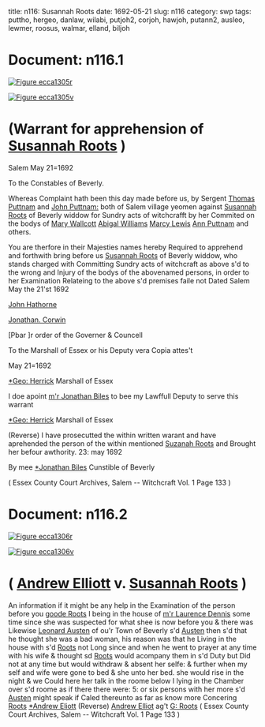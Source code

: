 title: n116: Susannah Roots
date: 1692-05-21
slug: n116
category: swp
tags: puttho, hergeo, danlaw, wilabi, putjoh2, corjoh, hawjoh, putann2, ausleo, lewmer, roosus, walmar, elland, biljoh




<div markdown class="doc" id="n116.1">

# Document: n116.1



<span markdown class="figure">[![Figure ecca1305r](archives/ecca/thumb/ecca1305r.jpg)](archives/ecca/large/ecca1305r.jpg)</span>



<span markdown class="figure">[![Figure ecca1305v](archives/ecca/thumb/ecca1305v.jpg)](archives/ecca/large/ecca1305v.jpg)</span>


# (Warrant for apprehension of [Susannah Roots](/tag/roosus.html) )

Salem May 21=1692 

To the Constables of Beverly. 

Whereas Complaint hath been this day made before us, by Sergent [Thomas Puttnam](/tag/puttho.html) and [John Puttnam:](/tag/putjoh2.html) both of Salem village yeomen against [Susannah Roots](/tag/roosus.html) of Beverly widdow for Sundry acts of witchcrafft by her Commited on the bodys of [Mary Wallcott](/tag/walmar.html) [Abigal Williams](/tag/wilabi.html) [Marcy Lewis](/tag/lewmer.html) [Ann Puttnam](/tag/putann2.html) and others.

You are therfore in their Majesties names hereby Required to apprehend and forthwith bring before us [Susannah Roots](/tag/roosus.html) of Beverly widdow, who stands charged with Committing Sundry acts of witchcraft as above s'd to the wrong and Injury of the bodys of the abovenamed persons, in order to her Examination Relateing to the above s'd premises faile not Dated Salem May the 21'st 1692

[John Hathorne](/tag/hawjoh.html)

[Jonathan. Corwin](/tag/corjoh.html)

[Pbar ]r order of the Governer & Councell 

To the Marshall of Essex or his Deputy vera Copia attes't 

May 21=1692

[*Geo: Herrick](/tag/hergeo.html) Marshall of Essex

I doe apoint [m'r Jonathan Biles](/tag/biljoh.html) to bee my Lawffull Deputy to serve this warrant

[*Geo: Herrick](/tag/hergeo.html) Marshall of Essex

 

(Reverse) I have prosecutted the within written warant and have aprehended the person of the within mentioned [Suzanah Roots](/tag/roosus.html) and Brought her befour awthority. 23: may 1692

By mee [*Jonathan Biles](/tag/biljoh.html) Cunstible of Beverly

( Essex County Court Archives, Salem -- Witchcraft Vol. 1 Page 133 )


</div>



<div markdown class="doc" id="n116.2">

# Document: n116.2



<span markdown class="figure">[![Figure ecca1306r](archives/ecca/thumb/ecca1306r.jpg)](archives/ecca/large/ecca1306r.jpg)</span>



<span markdown class="figure">[![Figure ecca1306v](archives/ecca/thumb/ecca1306v.jpg)](archives/ecca/large/ecca1306v.jpg)</span>


# ( [Andrew Elliott](/tag/elland.html) v. [Susannah Roots](/tag/roosus.html) )

An information if it might be any help in the Examination of the person before you [goode Roots](/tag/roosus.html) I being in the house of [m'r Laurence Dennis](/tag/danlaw.html) some time since she was suspected for what shee is now before you & there was Likewise [Leonard Austen](/tag/ausleo.html) of ou'r Town of Beverly s'd [Austen](/tag/ausleo.html) then s'd that he thought she was a bad woman, his reason was that he Living in the house with s'd [Roots](/tag/roosus.html) not Long since and when he went to prayer at any time with his wife & thought sd [Roots](/tag/roosus.html) would acompany them in s'd Duty but Did not at any time but would withdraw & absent her selfe: & further when my self and wife were gone to bed & she unto her bed. she would rise in the night & we Could here her talk in the roome below I lying in the Chamber over s'd roome as if there there were: 5: or six persons with her more s'd [Austen](/tag/ausleo.html) might speak if Caled thereunto as far as know more Concering [Roots](/tag/roosus.html)
[*Andrew Eliott](/tag/elland.html) (Reverse)  [Andrew Elliot](/tag/elland.html) ag't [G: Roots](/tag/roosus.html) ( Essex County Court Archives, Salem -- Witchcraft Vol. 1 Page 133 )

</div>

